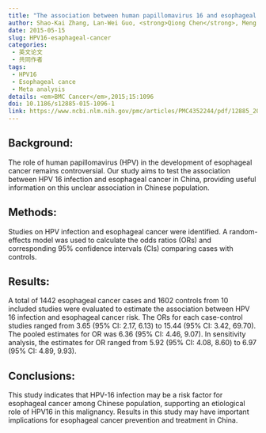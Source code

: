 ```yaml
---
title: "The association between human papillomavirus 16 and esophageal cancer in Chinese population: a meta-analysis"
author: Shao-Kai Zhang, Lan-Wei Guo, <strong>Qiong Chen</strong>, Meng Zhang, Shu-Zheng Liu, Pei-Liang Quan, Jian-Bang Lu, Xi-Bin Sun
date: 2015-05-15
slug: HPV16-esaphageal-cancer
categories: 
 - 英文论文
 - 共同作者
tags:
 - HPV16
 - Esophageal cance
 - Meta analysis
details: <em>BMC Cancer</em>,2015;15:1096
doi: 10.1186/s12885-015-1096-1
link: https://www.ncbi.nlm.nih.gov/pmc/articles/PMC4352244/pdf/12885_2015_Article_1096.pdf
---
```

## Background: 
The role of human papillomavirus (HPV) in the development of esophageal cancer remains controversial. Our study aims to test the association between HPV 16 infection and esophageal cancer in China, providing useful information on this unclear association in Chinese population.

## Methods: 
Studies on HPV infection and esophageal cancer were identified. A random-effects model was used to calculate the odds ratios (ORs) and corresponding 95% confidence intervals (CIs) comparing cases with controls.

## Results: 
A total of 1442 esophageal cancer cases and 1602 controls from 10 included studies were evaluated to estimate the association between HPV 16 infection and esophageal cancer risk. The ORs for each case-control studies ranged from 3.65 (95% CI: 2.17, 6.13) to 15.44 (95% CI: 3.42, 69.70). The pooled estimates for OR was 6.36 (95% CI: 4.46, 9.07). In sensitivity analysis, the estimates for OR ranged from 5.92 (95% CI: 4.08, 8.60) to 6.97 (95% CI: 4.89, 9.93).

## Conclusions: 
This study indicates that HPV-16 infection may be a risk factor for esophageal cancer among Chinese population, supporting an etiological role of HPV16 in this malignancy. Results in this study may have important implications for esophageal cancer prevention and treatment in China.